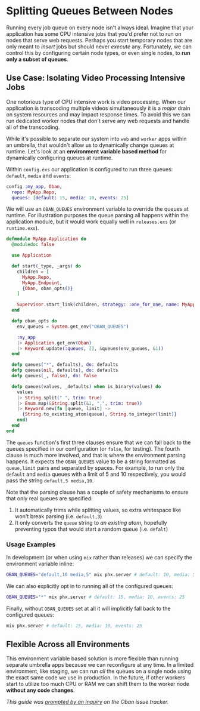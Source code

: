 # Splitting Queues Between Nodes

Running every job queue on every node isn't always ideal. Imagine that your
application has some CPU intensive jobs that you'd prefer not to run on nodes
that serve web requests. Perhaps you start temporary nodes that are only meant
to _insert_ jobs but should never _execute_ any. Fortunately, we can control
this by configuring certain node types, or even single nodes, to **run only a
subset of queues**.

## Use Case: Isolating Video Processing Intensive Jobs

One notorious type of CPU intensive work is video processing. When our
application is transcoding multiple videos simultaneously it is a _major_ drain
on system resources and may impact response times. To avoid this we can run
dedicated worker nodes that don't serve any web requests and handle all of the
transcoding.

While it's possible to separate our system into `web` and `worker` apps within
an umbrella, that wouldn't allow us to dynamically change queues at runtime.
Let's look at an **environment variable based method** for dynamically
configuring queues at runtime.

Within `config.exs` our application is configured to run three queues:
`default`, `media` and `events`:

```elixir
config :my_app, Oban,
  repo: MyApp.Repo,
  queues: [default: 15, media: 10, events: 25]
```

We will use an `OBAN_QUEUES` environment variable to override the queues at
runtime. For illustration purposes the queue parsing all happens within the
application module, but it would work equally well in `releases.exs` (or `runtime.exs`).

```elixir
defmodule MyApp.Application do
  @moduledoc false

  use Application

  def start(_type, _args) do
    children = [
      MyApp.Repo,
      MyApp.Endpoint,
      {Oban, oban_opts()}
    ]

    Supervisor.start_link(children, strategy: :one_for_one, name: MyApp.Supervisor)
  end

  defp oban_opts do
    env_queues = System.get_env("OBAN_QUEUES")

    :my_app
    |> Application.get_env(Oban)
    |> Keyword.update(:queues, [], &queues(env_queues, &1))
  end

  defp queues("*", defaults), do: defaults
  defp queues(nil, defaults), do: defaults
  defp queues(_, false), do: false

  defp queues(values, _defaults) when is_binary(values) do
    values
    |> String.split(" ", trim: true)
    |> Enum.map(&String.split(&1, ",", trim: true))
    |> Keyword.new(fn [queue, limit] ->
      {String.to_existing_atom(queue), String.to_integer(limit)}
    end)
  end
end
```

The `queues` function's first three clauses ensure that we can fall back to the
queues specified in our configuration (or `false`, for testing). The fourth
clause is much more involved, and that is where the environment parsing happens.
It expects the `OBAN_QUEUES` value to be a string formatted as `queue,limit`
pairs and separated by spaces. For example, to run only the `default` and
`media` queues with a limit of 5 and 10 respectively, you would pass the string
`default,5 media,10`.

Note that the parsing clause has a couple of safety mechanisms to ensure that
only real queues are specified:

1. It automatically trims while splitting values, so extra whitespace like won't
   break parsing (i.e. ` default,3 `)
2. It only converts the `queue` string to _an existing atom_, hopefully
   preventing typos that would start a random queue (i.e. `defalt`)

### Usage Examples

In development (or when using `mix` rather than releases) we can specify the
environment variable inline:

```bash
OBAN_QUEUES="default,10 media,5" mix phx.server # default: 10, media: 5
```

We can also explicitly opt in to running all of the configured queues:

```bash
OBAN_QUEUES="*" mix phx.server # default: 15, media: 10, events: 25
```

Finally, without `OBAN_QUEUES` set at all it will implicitly fall back to the
configured queues:

```bash
mix phx.server # default: 15, media: 10, events: 25
```

## Flexible Across all Environments

This environment variable based solution is more flexible than running separate
umbrella apps because we can reconfigure at any time. In a limited environment,
like staging, we can run _all_ the queues on a single node using the exact same
code we use in production. In the future, if other workers start to utilize too
much CPU or RAM we can shift them to the worker node **without any code
changes**.

_This guide was [prompted by an inquiry][oi82] on the Oban issue tracker._

[oi82]: https://github.com/sorentwo/oban/issues/82

